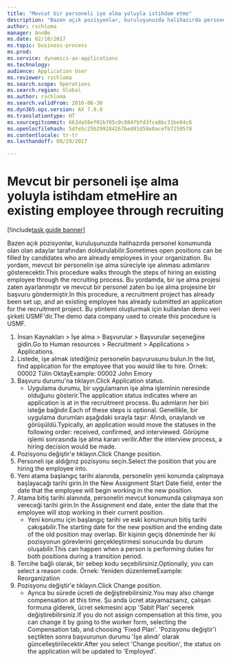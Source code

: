 ```yaml
--- 
title: "Mevcut bir personeli işe alma yoluyla istihdam etme"
description: "Bazen açık pozisyonlar, kuruluşunuzda halihazırda personel konumunda olan olan adaylar tarafından doldurulabilir."
author: rschloma
manager: AnnBe
ms.date: 02/10/2017
ms.topic: business-process
ms.prod: 
ms.service: dynamics-ax-applications
ms.technology: 
audience: Application User
ms.reviewer: rschloma
ms.search.scope: Operations
ms.search.region: Global
ms.author: rschloma
ms.search.validFrom: 2016-06-30
ms.dyn365.ops.version: AX 7.0.0
ms.translationtype: HT
ms.sourcegitcommit: 663da58ef01b705c0c984fbfd3fce8bc31be04c6
ms.openlocfilehash: 5dfe5c25b299284267bed91d58e0acefb7250570
ms.contentlocale: tr-tr
ms.lasthandoff: 08/29/2017

---
```

# <a name="hire-an-existing-employee-through-recruiting"></a><span data-ttu-id="94f34-103">Mevcut bir personeli işe alma yoluyla istihdam etme</span><span class="sxs-lookup"><span data-stu-id="94f34-103">Hire an existing employee through recruiting</span></span>

[!include[task guide banner](../../includes/task-guide-banner.md)]

<span data-ttu-id="94f34-104">Bazen açık pozisyonlar, kuruluşunuzda halihazırda personel konumunda olan olan adaylar tarafından doldurulabilir.</span><span class="sxs-lookup"><span data-stu-id="94f34-104">Sometimes open positions can be filled by candidates who are already employees in your organization.</span></span> <span data-ttu-id="94f34-105">Bu yordam, mevcut bir personelin işe alma süreciyle işe alınması adımlarını gösterecektir.</span><span class="sxs-lookup"><span data-stu-id="94f34-105">This procedure walks through the steps of hiring an existing employee through the recruiting process.</span></span> <span data-ttu-id="94f34-106">Bu yordamda, bir işe alma projesi zaten ayarlanmıştır ve mevcut bir personel zaten bu işe alma projesine bir başvuru göndermiştir.</span><span class="sxs-lookup"><span data-stu-id="94f34-106">In this procedure, a recruitment project has already been set up, and an existing employee has already submitted an application for the recruitment project.</span></span> <span data-ttu-id="94f34-107">Bu yöntemi oluşturmak için kullanılan demo veri şirketi USMF'dir.</span><span class="sxs-lookup"><span data-stu-id="94f34-107">The demo data company used to create this procedure is USMF.</span></span>

1. <span data-ttu-id="94f34-108">İnsan Kaynakları > İşe alma > Başvurular > Başvurular seçeneğine gidin.</span><span class="sxs-lookup"><span data-stu-id="94f34-108">Go to Human resources > Recruitment > Applications > Applications.</span></span>
2. <span data-ttu-id="94f34-109">Listede, işe almak istediğiniz personelin başvurusunu bulun.</span><span class="sxs-lookup"><span data-stu-id="94f34-109">In the list, find application for the employee that you would like to hire.</span></span> <span data-ttu-id="94f34-110">Örnek: 00002 Tülin Oktay</span><span class="sxs-lookup"><span data-stu-id="94f34-110">Example:  00002  John Emory</span></span>
3. <span data-ttu-id="94f34-111">Başvuru durumu'na tıklayın.</span><span class="sxs-lookup"><span data-stu-id="94f34-111">Click Application status.</span></span>
    * <span data-ttu-id="94f34-112">Uygulama durumu, bir uygulamanın işe alma işleminin neresinde olduğunu gösterir.</span><span class="sxs-lookup"><span data-stu-id="94f34-112">The application status indicates where an application is at in the recruitment process.</span></span>  <span data-ttu-id="94f34-113">Bu adımların her biri isteğe bağlıdır.</span><span class="sxs-lookup"><span data-stu-id="94f34-113">Each of these steps is optional.</span></span> <span data-ttu-id="94f34-114">Genellikle, bir uygulama durumları aşağıdaki sırayla taşır: Alındı, onaylandı ve görüşüldü.</span><span class="sxs-lookup"><span data-stu-id="94f34-114">Typically, an application would move the statuses in the following order:  received, confirmed, and interviewed.</span></span> <span data-ttu-id="94f34-115">Görüşme işlemi sonrasında işe alma kararı verilir.</span><span class="sxs-lookup"><span data-stu-id="94f34-115">After the interview process, a hiring decision would be made.</span></span>  
4. <span data-ttu-id="94f34-116">Pozisyonu değiştir'e tıklayın.</span><span class="sxs-lookup"><span data-stu-id="94f34-116">Click Change position.</span></span>
5. <span data-ttu-id="94f34-117">Personeli işe aldığınız pozisyonu seçin.</span><span class="sxs-lookup"><span data-stu-id="94f34-117">Select the position that you are hiring the employee into.</span></span>
6. <span data-ttu-id="94f34-118">Yeni atama başlangıç tarihi alanında, personelin yeni konumda çalışmaya başlayacağı tarihi girin.</span><span class="sxs-lookup"><span data-stu-id="94f34-118">In the New Assignment Start Date field, enter the date that the employee will begin working in the new position.</span></span>  
7. <span data-ttu-id="94f34-119">Atama bitiş tarihi alanında, personelin mevcut konumunda çalışmaya son vereceği tarihi girin.</span><span class="sxs-lookup"><span data-stu-id="94f34-119">In the Assignment end date, enter the date that the employee will stop working in their current position.</span></span>
    * <span data-ttu-id="94f34-120">Yeni konumu için başlangıç tarihi ve eski konumunun bitiş tarihi çakışabilir.</span><span class="sxs-lookup"><span data-stu-id="94f34-120">The starting date for the new position and the ending date of the old position may overlap.</span></span> <span data-ttu-id="94f34-121">Bir kişinin geçiş döneminde her iki pozisyonun görevlerini gerçekleştirmesi sonucunda bu durum oluşabilir.</span><span class="sxs-lookup"><span data-stu-id="94f34-121">This can happen when a person is performing duties for both positions during a transition period.</span></span>  
8. <span data-ttu-id="94f34-122">Tercihe bağlı olarak, bir sebep kodu seçebilirsiniz.</span><span class="sxs-lookup"><span data-stu-id="94f34-122">Optionally, you can select a reason code.</span></span> <span data-ttu-id="94f34-123">Örnek: Yeniden düzenleme</span><span class="sxs-lookup"><span data-stu-id="94f34-123">Example: Reorganization</span></span>
9. <span data-ttu-id="94f34-124">Pozisyonu değiştir'e tıklayın.</span><span class="sxs-lookup"><span data-stu-id="94f34-124">Click Change position.</span></span>
    * <span data-ttu-id="94f34-125">Ayrıca bu sürede ücreti de değiştirebilirsiniz.</span><span class="sxs-lookup"><span data-stu-id="94f34-125">You may also change compensation at this time.</span></span> <span data-ttu-id="94f34-126">Şu anda ücret atayamazsanız, çalışan formuna giderek, ücret sekmesini açıp 'Sabit Plan' seçerek değiştirebilirsiniz.</span><span class="sxs-lookup"><span data-stu-id="94f34-126">If you do not assign compensation at this time, you can change it by going to the worker form, selecting the Compensation tab, and choosing 'Fixed Plan'.</span></span> <span data-ttu-id="94f34-127">'Pozisyonu değiştir'i seçtikten sonra başvurunun durumu 'İşe alındı' olarak güncelleştirilecektir.</span><span class="sxs-lookup"><span data-stu-id="94f34-127">After you select 'Change position', the status on the application will be updated to 'Employed'.</span></span>  


